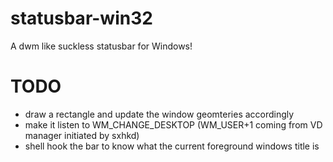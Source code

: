 # statusbar-win32
A dwm like suckless statusbar for Windows!

# TODO
- draw a rectangle and update the window geomteries accordingly
- make it listen to WM_CHANGE_DESKTOP (WM_USER+1 coming from VD manager initiated by sxhkd)
- shell hook the bar to know what the current foreground windows title is
